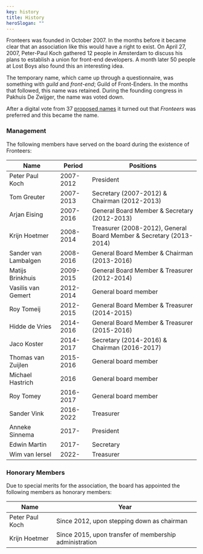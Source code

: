 ```yaml
---
key: history
title: History
heroSlogan: ""
---
```

Fronteers was founded in October 2007. In the months before it became clear that an association like this would have a right to exist. On April 27, 2007, Peter-Paul Koch gathered 12 people in Amsterdam to discuss his plans to establish a union for front-end developers. A month later 50 people at Lost Boys also found this an interesting idea.

The temporary name, which came up through a questionnaire, was something with *guild* and *front-end*; Guild of Front-Enders. In the months that followed, this name was retained. During the founding congress in Pakhuis De Zwijger, the name was voted down.

After a digital vote from 37 [proposed names](/en/organisation/history/names) it turned out that *Fronteers* was preferred and this became the name.

### Management

The following members have served on the board during the existence of Fronteers:

| Name                 | Period    | Positions                                                                |
|----------------------|-----------|--------------------------------------------------------------------------|
| Peter Paul Koch      | 2007-2012 | President |
| Tom Greuter          | 2007-2013 | Secretary (2007-2012) & Chairman (2012-2013) |
| Arjan Eising         | 2007-2016 | General Board Member & Secretary (2012-2013) |
| Krijn Hoetmer        | 2008-2014 | Treasurer (2008-2012), General Board Member & Secretary (2013-2014) |
| Sander van Lambalgen | 2008-2016 | General Board Member & Chairman (2013-2016) |
| Matijs Brinkhuis     | 2009-2015 | General Board Member & Treasurer (2012-2014) |
| Vasilis van Gemert   | 2012-2014 | General board member |
| Roy Tomeij           | 2012-2015 | General Board Member & Treasurer (2014-2015) |
| Hidde de Vries       | 2014-2016 | General Board Member & Treasurer (2015-2016) |
| Jaco Koster          | 2014-2017 | Secretary (2014-2016) & Chairman (2016-2017) |
| Thomas van Zuijlen   | 2015-2016 | General board member |
| Michael Hastrich     | 2016 | General board member |
| Roy Tomey            | 2016-2017 | General board member |
| Sander Vink          | 2016-2022 | Treasurer |
| Anneke Sinnema       | 2017- | President |
| Edwin Martin         | 2017- | Secretary |
| Wim van Iersel       | 2022- | Treasurer |

### Honorary Members

Due to special merits for the association, the board has appointed the following members as honorary members:

| Name            | Year                                                         | 
|-----------------|------------------------------------------------------------|
| Peter Paul Koch | Since 2012, upon stepping down as chairman |
| Krijn Hoetmer   | Since 2015, upon transfer of membership administration |
